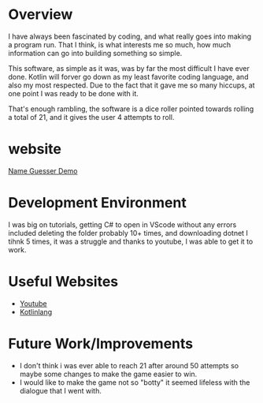# Overview

I have always been fascinated by coding, and what really goes into making a program run. That I think, is what interests me so much, how much information can go into building something so simple.

This software, as simple as it was, was by far the most difficult I have ever done. Kotlin will forver go down as my least favorite coding language, and also my most respected. Due to the fact that it gave
me so many hiccups, at one point I was ready to be done with it. 

That's enough rambling, the software is a dice roller pointed towards rolling a total of 21, and it gives the user 4 attempts to roll.
# website

[Name Guesser Demo]()

# Development Environment

I was big on tutorials, getting C# to open in VScode without any errors included deleting the folder probably 10+ times, and downloading dotnet I tihnk 5 times, it was a struggle and thanks to youtube, I was able to get it to work. 

# Useful Websites

- [Youtube](https://www.youtube.com/watch?v=A7nnx267pkw&t=180s)
- [Kotlinlang](https://kotlinlang.org/)

# Future Work/Improvements

- I don't think i was ever able to reach 21 after around 50 attempts so maybe some changes to make the game easier to win. 
- I would like to make the game not so "botty" it seemed lifeless with the dialogue that I went with. 